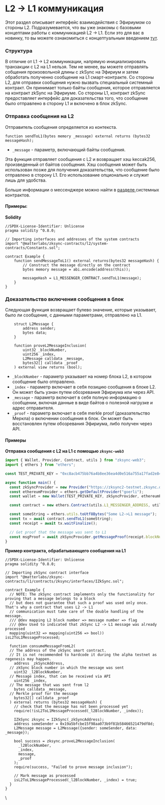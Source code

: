 # L2 -> L1 коммуникация

Этот раздел описывает интерфейс взаимодействия с Эфириумом со стороны L2. Подразумевается, что вы уже знакомы с базовыми концептами работы с коммуникацией     L2 -> L1. Если это для вас в новинку, то вы можете ознакомиться с концептуальным введением [тут](https://v2-docs.zksync.io/dev/zksync-v2/l1-l2-interop.html#l2-l1-communication).

### Структура <a href="#structure" id="structure"></a>

В отличие от L1 -> L2 коммуникации, напрямую инициализировать транзакции с L2 на L1 нельзя. Тем не менее, вы можете отправлять собщения произовольной длины с zkSync на Эфириум и затем обработать полученно сообщение на L1 смарт-контракте. Со стороны L2, для отправки сообщения нужно вызвать специальный системный контракт. Он принимает только байты сообщения, которое отправляется на контракт zkSync на Эфириуме. Со стороны L1, контракт zkSync предоставляет интерфейс для доказательства того, что сообщение было отправлено в сторону L1 и включено в блок zkSync.

### Отправка сообщения на L2 <a href="#sending-a-message-on-l2" id="sending-a-message-on-l2"></a>

Отправитель сообщения определяется из контекста.

```
function sendToL1(bytes memory _message) external returns (bytes32 messageHash);
```

* `_message` - параметр, включающий байты сообщения.

Эта функция отправляет сообщения с L2 и возвращает хэш keccak256, произведенный от байтов сообщения. Хэш сообщения может быть использован позже для получения доказательства, что сообщение было отправлено в сторону L1. Его использование опционально и служит лишь для удобства.

Больше информации о мессенджере можно найти в [разделе ](https://v2-docs.zksync.io/dev/zksync-v2/system-contracts.html#understanding-system-contracts##IL1Messenger)системных контрактов.

#### Примеры: <a href="#examples" id="examples"></a>

**Solidity**

```solidity
//SPDX-License-Identifier: Unlicense
pragma solidity ^0.8.0;

// Importing interfaces and addresses of the system contracts
import "@matterlabs/zksync-contracts/l2/system-contracts/Constants.sol";

contract Example {
    function sendMessageToL1() external returns(bytes32 messageHash) {
        // Construct the message directly on the contract
        bytes memory message = abi.encode(address(this));

        messageHash = L1_MESSENGER_CONTRACT.sendToL1(message);
    }
}
```

### Доказательство включения сообщения в блок <a href="#prove-inclusion-of-the-message-into-the-l2-block" id="prove-inclusion-of-the-message-into-the-l2-block"></a>

Следующая функция возвращает булево значение, которые указывает, было ли сообщение, с данными параметрами, отправлено на L1.

```
    struct L2Message {
        address sender;
        bytes data;
    }

    function proveL2MessageInclusion(
        uint32 _blockNumber,
        uint256 _index,
        L2Message calldata _message,
        bytes32[] calldata _proof
    ) external view returns (bool);
```

* `_blockNumber` - параметр указывает на номер блока L2, в котором сообщение было отправлено.
* `_index` - параметр включает в себя позицию сообщения в блоке L2. Он может быть узнан путем обозревания Эфириума или через API.
* `_message` - параметр включает в себя полную информацию о сообщении, включая данные в виде байтов о полезной нагрузке и адрес отправителя.
* `_proof` - параметр включает в себя merkle proof (доказательство Меркла) о включении сообщения в блок. Он может быть восстановлен путем обозревания Эфириума, либо получен через API.

#### Примеры <a href="#examples-2" id="examples-2"></a>

**Отправка сообщения с L2 нa L1 с помощью `zksync-web3`**

```typescript
import { Wallet, Provider, Contract, utils } from "zksync-web3";
import { ethers } from "ethers";

const TEST_PRIVATE_KEY = "0xc8acb475bb76a4b8ee36ea4d0e516a755a17fad2e84427d5559b37b544d9ba5a";

async function main() {
  const zkSyncProvider = new Provider("https://zksync2-testnet.zksync.dev");
  const ethereumProvider = ethers.getDefaultProvider("goerli");
  const wallet = new Wallet(TEST_PRIVATE_KEY, zkSyncProvider, ethereumProvider);

  const contract = new ethers.Contract(utils.L1_MESSENGER_ADDRESS, utils.L1_MESSENGER, wallet);

  const someString = ethers.utils.toUtf8Bytes("Some L2->L1 message");
  const tx = await contract.sendToL1(someString);
  const receipt = await tx.waitFinalize();

  // Get proof that the message was sent to L1
  const msgProof = await zkSyncProvider.getMessageProof(receipt.blockNumber, wallet.address, ethers.utils.keccak256(someString));
}
```

**Пример контракта, обрабатывающего сообщения на L1**

```solidity
//SPDX-License-Identifier: Unlicense
pragma solidity ^0.8.0;

// Importing zkSync contract interface
import "@matterlabs/zksync-contracts/l1/contracts/zksync/interfaces/IZkSync.sol";

contract Example {
  // NOTE: The zkSync contract implements only the functionality for proving that a message belongs to a block
  // but does not guarantee that such a proof was used only once. That's why a contract that uses L2 -> L1
  // communication must take care of the double handling of the message.
  /// @dev mapping L2 block number => message number => flag
  /// @dev Used to indicated that zkSync L2 -> L1 message was already processed
  mapping(uint32 => mapping(uint256 => bool)) isL2ToL1MessageProcessed;

  function consumeMessageFromL2(
  // The address of the zkSync smart contract.
  // It is not recommended to hardcode it during the alpha testnet as regenesis may happen.
    address _zkSyncAddress,
  // zkSync block number in which the message was sent
    uint32 _l2BlockNumber,
  // Message index, that can be received via API
    uint256 _index,
  // The message that was sent from l2
    bytes calldata _message,
  // Merkle proof for the message
    bytes32[] calldata _proof
  ) external returns (bytes32 messageHash) {
    // check that the message has not been processed yet
    require(!isL2ToL1MessageProcessed(_l2BlockNumber, _index));

    IZkSync zksync = IZkSync(_zkSyncAddress);
    address someSender = 0x19a5bfcbe15f98aa073b9f81b58466521479df8d;
    L2Message message = L2Message({sender: someSender, data: _message});

    bool success = zksync.proveL2MessageInclusion(
      _l2BlockNumber,
      _index,
      message,
      _proof
    );
    require(success, "Failed to prove message inclusion");

    // Mark message as processed
    isL2ToL1MessageProcessed(_l2BlockNumber, _index) = true;
  }
}
```

\
